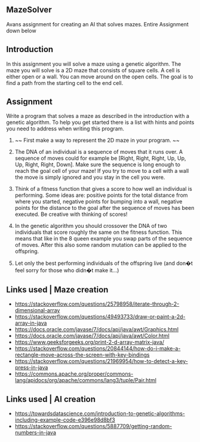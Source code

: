 
## MazeSolver
Avans assignment for creating an AI that solves mazes.
Entire Assignment down below

## Introduction
In this assignment you will solve a maze using a genetic algorithm. The maze you will solve is a 2D maze that consists of square cells. A cell is either open or a wall. You can move around on the open cells. The goal is to find a path from the starting cell to the end cell.

## Assignment
Write a program that solves a maze as described in the introduction with a genetic algorithm. To help you get started there is a list with hints and points you need to address when writing this program.

1.  ~~ First make a way to represent the 2D maze in your program. ~~
    
2.  The DNA of an individual is a sequence of moves that it runs over. A sequence of moves could for example be [Right, Right, Right, Up, Up, Up, Right, Right, Down]. Make sure the sequence is long enough to reach the goal cell of your maze! If you try to move to a cell with a wall the move is simply ignored and you stay in the cell you were.
    
3.  Think of a fitness function that gives a score to how well an individual is performing. Some ideas are: positive points for the total distance from where you started, negative points for bumping into a wall, negative points for the distance to the goal after the sequence of moves has been executed. Be creative with thinking of scores!
    
4.  In the genetic algorithm you should crossover the DNA of two individuals that score roughly the same on the fitness function. This means that like in the 8 queen example you swap parts of the sequence of moves. After this also some random mutation can be applied to the offspring.
    
5.  Let only the best performing individuals of the offspring live (and don�t feel sorry for those who didn�t make it...)

## Links used | Maze creation
- https://stackoverflow.com/questions/25798958/iterate-through-2-dimensional-array
- https://stackoverflow.com/questions/49493733/draw-or-paint-a-2d-array-in-java
- https://docs.oracle.com/javase/7/docs/api/java/awt/Graphics.html
- https://docs.oracle.com/javase/7/docs/api/java/awt/Color.html
- https://www.geeksforgeeks.org/print-2-d-array-matrix-java/
- https://stackoverflow.com/questions/20844144/how-do-i-make-a-rectangle-move-across-the-screen-with-key-bindings
- https://stackoverflow.com/questions/21969954/how-to-detect-a-key-press-in-java
- https://commons.apache.org/proper/commons-lang/apidocs/org/apache/commons/lang3/tuple/Pair.html

## Links used | AI creation
 - https://towardsdatascience.com/introduction-to-genetic-algorithms-including-example-code-e396e98d8bf3
 - https://stackoverflow.com/questions/5887709/getting-random-numbers-in-java
